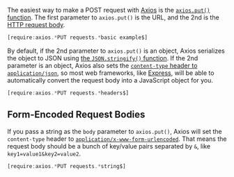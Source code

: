 The easiest way to make a POST request with [Axios](/axios) is the
[`axios.put()` function](https://github.com/axios/axios#example). The first 
parameter to `axios.put()` is the URL, and the 2nd
is the [HTTP request body](https://en.wikipedia.org/wiki/HTTP_message_body).

```javascript
[require:axios.*PUT requests.*basic example$]
```

By default, if the 2nd parameter to `axios.put()` is an object, Axios
serializes the object to JSON using [the `JSON.stringify()` function](http://thecodebarbarian.com/the-80-20-guide-to-json-stringify-in-javascript).
If the 2nd parameter is an object, Axios also sets the [`content-type` header to `application/json`](https://developer.mozilla.org/en-US/docs/Web/HTTP/Headers/Content-Type), so
most web frameworks, like [Express](/tutorials/express/json), will be able
to automatically convert the request body into a JavaScript object for you.

```javascript
[require:axios.*PUT requests.*headers$]
```

Form-Encoded Request Bodies
---------------------------

If you pass a string as the `body` parameter to `axios.put()`, Axios will
set the `content-type` header to [`application/x-www-form-urlencoded`](https://dev.to/sidthesloth92/understanding-html-form-encoding-url-encoded-and-multipart-forms-3lpa).
That means the request body should be a bunch of key/value pairs separated by
`&`, like `key1=value1&key2=value2`.

```javascript
[require:axios.*PUT requests.*string$]
```